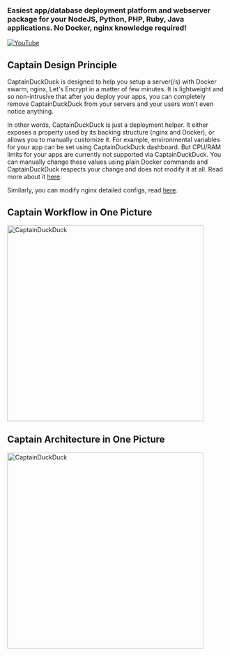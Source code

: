 ### Easiest app/database deployment platform and webserver package for your NodeJS, Python, PHP, Ruby, Java applications. No Docker, nginx knowledge required!

[![YouTube](https://raw.githubusercontent.com/githubsaturn/captainduckduck/master/graphics/screenshots.gif)](https://www.youtube.com/watch?v=XDrTmGSDW3s)

## Captain Design Principle
CaptainDuckDuck is designed to help you setup a server(/s) with Docker swarm, nginx, Let's Encrypt in a matter of few minutes. It is lightweight and so non-intrusive that after you deploy your apps, you can completely remove CaptainDuckDuck from your servers and your users won't even notice anything.

In other words, CaptainDuckDuck is just a deployment helper. It either exposes a property used by its backing structure (nginx and Docker), or allows you to manually customize it. For example, environmental variables for your app can be set using CaptainDuckDuck dashboard. But CPU/RAM limits for your apps are currently not supported via CaptainDuckDuck. You can manually change these values using plain Docker commands and CaptainDuckDuck respects your change and does not modify it at all. Read more about it [here](https://docs.docker.com/engine/reference/commandline/service_update/#options).

Similarly, you can modify nginx detailed configs, read [here](https://github.com/githubsaturn/captainduckduck/wiki/NGINX-Customization).


## Captain Workflow in One Picture

<p>
    <img alt="CaptainDuckDuck" src="https://raw.githubusercontent.com/githubsaturn/captainduckduck/master/graphics/captain-in-one-picture.png" width="450"/>
</p>



## Captain Architecture in One Picture

<p>
    <img alt="CaptainDuckDuck" src="https://raw.githubusercontent.com/githubsaturn/captainduckduck/master/graphics/captain-architecture.png" width="450"/>
</p>

